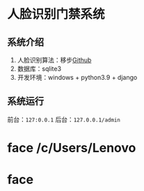 # 人脸识别门禁系统
## 系统介绍
1. 人脸识别算法：移步[Github](https://github.com/ageitgey/face_recognition)
2. 数据库：sqlite3
3. 开发环境：windows + python3.9 + django
## 系统运行
前台：`127:0.0.1`
后台：`127.0.0.1/admin`
# face /c/Users/Lenovo
# face
